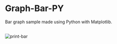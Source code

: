 # Graph-Bar-PY
Bar graph sample made using Python with Matplotlib.<br><br>

![print-bar](https://github.com/Pixelikas/Graph-Bar-PY/assets/67108278/c498e000-8ded-42a7-bab7-2b9a5a60b64a)

